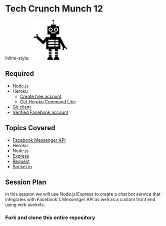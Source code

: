# Tech Crunch Munch 12
Inline-style: 
![alt text](https://github.com/kvbutler/images/blob/master/robot-design.png "Robot Image")


## Required
* [Node.js](https://nodejs.org/en/)
* Heroku
    - [Create free account](https://signup.heroku.com/)
    - [Get Heroku Command Line](https://devcenter.heroku.com/articles/heroku-command-line)
* [Git client](https://git-scm.com/downloads)
* [Verified Facebook account](https://www.facebook.com/help/340473306024822?helpref=faq_content)

## Topics Covered
* [Facebook Messenger API](https://developers.facebook.com/docs/messenger-platform)
* Heroku
* Node.js
* [Express](http://expressjs.com/)
* [Request](https://github.com/request/request)
* [Socket.io](http://socket.io/)

## Session Plan
In this session we will use Node.js/Express to create a chat bot service that integrates with
Facebook's Messenger API as well as a custom front end using web sockets.

### Fork and clone this entire repository